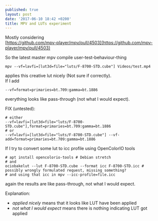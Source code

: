 ```yaml
---
published: true
layout: post
date: '2017-06-10 18:42 +0200'
title: MPV and LUTs experiment
---
```

Mostly considering  
[https://github.com/mpv-player/mpv/pull/4503](https://github.com/mpv-player/mpv/pull/4503)

So the latest master mpv compile user-test-behaviour-thing

    mpv --vf=lavfi=[lut3d=file="luts/F-8700-STD.cube"] Videos/test.mp4
    
applies this creative lut nicely (Not sure if correctly).  
If I add

    --vf=format=primaries=bt.709:gamma=bt.1886
    
everything looks like pass-through (not what I would expect). 

FIX (untested):

    # either
    --vf=lavfi=[lut3d=file="luts/F-8700-STD.cube"],format=primaries=bt.709:gamma=bt.1886
	# or
    --vf=lavfi=[lut3d=file="luts/F-8700-STD.cube"] --vf-add=format=primaries=bt.709:gamma=bt.1886

If I try to convert some lut to icc profile using OpenColorIO tools

    # apt install opencolorio-tools # Debian stretch
    # and
    ociobakelut --lut F-8700-STD.cube --format icc F-8700-STD.icc # possibly wrongly formulated request, missing something?
    # and using that icc in mpv --icc-profile=file.icc
    
again the results are like pass-through, not what I would expect.

Explanation:
- *applied nicely* means that it looks like LUT have been applied
- *not what I would expect* means there is nothing indicating LUT got applied
